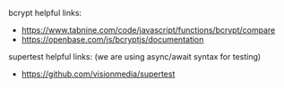 bcrypt helpful links:

-  https://www.tabnine.com/code/javascript/functions/bcrypt/compare
-  https://openbase.com/js/bcryptjs/documentation

supertest helpful links:
(we are using async/await syntax for testing)

-  https://github.com/visionmedia/supertest
